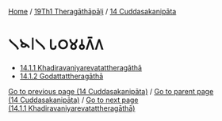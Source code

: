 
[Home](/) / [19Th1 Theragāthāpāḷi](...md) / [14 Cuddasakanipāta](../19Th1/14.md)

# 𑁧𑁪𑁇𑁧 𑀧𑀞𑀫𑀯𑀕𑁆𑀕

* [14.1.1 Khadiravaniyarevatattheragāthā](14.1/14.1.1.md)
* [14.1.2 Godattattheragāthā](14.1/14.1.2.md)

[Go to previous page (14 Cuddasakanipāta)](../19Th1/14.md) / [Go to parent page (14 Cuddasakanipāta)](../19Th1/14.md) / [Go to next page (14.1.1 Khadiravaniyarevatattheragāthā)](14.1/14.1.1.md)


